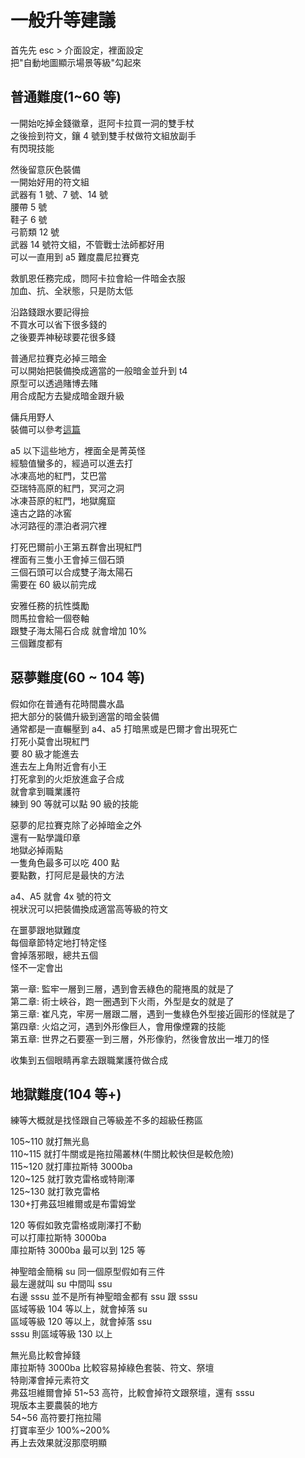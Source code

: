 # 一般升等建議

首先先 esc > 介面設定，裡面設定  
把"自動地圖顯示場景等級"勾起來

## 普通難度(1~60 等)

一開始吃掉金錢徽章，逛阿卡拉買一洞的雙手杖  
之後撿到符文，鑲 4 號到雙手杖做符文組放副手  
有閃現技能

然後留意灰色裝備  
一開始好用的符文組  
武器有 1 號、7 號、14 號  
腰帶 5 號  
鞋子 6 號  
弓箭類 12 號  
武器 14 號符文組，不管戰士法師都好用  
可以一直用到 a5 難度農尼拉賽克

救凱恩任務完成，問阿卡拉會給一件暗金衣服  
加血、抗、全狀態，只是防太低

沿路錢跟水要記得撿  
不買水可以省下很多錢的  
之後要弄神秘球要花很多錢

普通尼拉賽克必掉三暗金  
可以開始把裝備換成適當的一般暗金並升到 t4  
原型可以透過賭博去賭  
用合成配方去變成暗金跟升級

傭兵用野人  
裝備可以參考[這篇](/merc/)

a5 以下這些地方，裡面全是菁英怪  
經驗值蠻多的，經過可以進去打  
冰凍高地的紅門，艾巴當  
亞瑞特高原的紅門，冥河之洞  
冰凍苔原的紅門，地獄魔窟  
遠古之路的冰窖  
冰河路徑的漂泊者洞穴裡

打死巴爾前小王第五群會出現紅門  
裡面有三隻小王會掉三個石頭  
三個石頭可以合成雙子海太陽石  
需要在 60 級以前完成

安雅任務的抗性獎勵  
問馬拉會給一個卷軸  
跟雙子海太陽石合成
就會增加 10%  
三個難度都有

## 惡夢難度(60 ~ 104 等)

假如你在普通有花時間農水晶  
把大部分的裝備升級到適當的暗金裝備  
通常都是一直輾壓到 a4、a5 打暗黑或是巴爾才會出現死亡  
打死小莫會出現紅門  
要 80 級才能進去  
進去左上角附近會有小王  
打死拿到的火炬放進盒子合成  
就會拿到職業護符  
練到 90 等就可以點 90 級的技能

惡夢的尼拉賽克除了必掉暗金之外  
還有一點學識印章  
地獄必掉兩點  
一隻角色最多可以吃 400 點  
要點數，打阿尼是最快的方法

a4、A5 就會 4x 號的符文  
視狀況可以把裝備換成適當高等級的符文

在噩夢跟地獄難度  
每個章節特定地打特定怪  
會掉落邪眼，總共五個  
怪不一定會出

第一章: 監牢一層到三層，遇到會丟綠色的龍捲風的就是了  
第二章: 術士峽谷，跑一圈遇到下火雨，外型是女的就是了  
第三章: 崔凡克，牢房一層跟二層，遇到一隻綠色外型接近圓形的怪就是了  
第四章: 火焰之河，遇到外形像巨人，會用像煙霧的技能  
第五章: 世界之石要塞一到三層，外形像豹，然後會放出一堆刀的怪

收集到五個眼睛再拿去跟職業護符做合成

## 地獄難度(104 等+)

練等大概就是找怪跟自己等級差不多的超級任務區

105~110 就打無光島  
110~115 就打牛關或是拖拉陽叢林(牛關比較快但是較危險)  
115~120 就打庫拉斯特 3000ba  
120~125 就打敦克雷格或特剛澤  
125~130 就打敦克雷格  
130+打弗茲坦維爾或是布雷姆堂

120 等假如敦克雷格或剛澤打不動  
可以打庫拉斯特 3000ba  
庫拉斯特 3000ba 最可以到 125 等

神聖暗金簡稱 su
同一個原型假如有三件  
最左邊就叫 su
中間叫 ssu  
右邊 sssu
並不是所有神聖暗金都有 ssu 跟 sssu  
區域等級 104 等以上，就會掉落 su  
區域等級 120 等以上，就會掉落 ssu  
sssu 則區域等級 130 以上

無光島比較會掉錢  
庫拉斯特 3000ba 比較容易掉綠色套裝、符文、祭壇  
特剛澤會掉元素符文  
弗茲坦維爾會掉 51~53 高符，比較會掉符文跟祭壇，還有 sssu  
現版本主要農裝的地方  
54~56 高符要打拖拉陽  
打寶率至少 100%~200%  
再上去效果就沒那麼明顯
